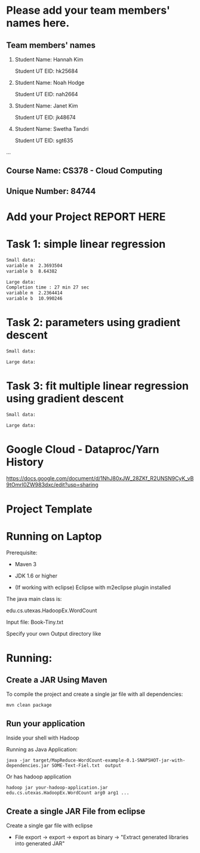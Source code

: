# Please add your team members' names here. 

## Team members' names 

1. Student Name: Hannah Kim

   Student UT EID: hk25684

2. Student Name: Noah Hodge

   Student UT EID: nah2664

3. Student Name: Janet Kim

   Student UT EID: jk48674

4. Student Name: Swetha Tandri

   Student UT EID: sgt635

 ...

##  Course Name: CS378 - Cloud Computing 

##  Unique Number: 84744
    


# Add your Project REPORT HERE

# Task 1: simple linear regression
```bash
Small data:
variable m	2.3693504
variable b	8.64382

Large data:
Completion time : 27 min 27 sec
variable m	2.2364414
variable b	10.990246

```

# Task 2: parameters using gradient descent
```bash
Small data:

Large data:

```

# Task 3: fit multiple linear regression using gradient descent
```bash
Small data:

Large data:

```
# Google Cloud - Dataproc/Yarn History
https://docs.google.com/document/d/1NhJ80xJW_28ZKf_R2UNSN9CyK_vB9tOmrI0ZW983dxc/edit?usp=sharing

# Project Template

# Running on Laptop     ####

Prerequisite:

- Maven 3

- JDK 1.6 or higher

- (If working with eclipse) Eclipse with m2eclipse plugin installed


The java main class is:

edu.cs.utexas.HadoopEx.WordCount 

Input file:  Book-Tiny.txt  

Specify your own Output directory like 

# Running:




## Create a JAR Using Maven 

To compile the project and create a single jar file with all dependencies: 
	
```	mvn clean package ```



## Run your application
Inside your shell with Hadoop

Running as Java Application:

```java -jar target/MapReduce-WordCount-example-0.1-SNAPSHOT-jar-with-dependencies.jar SOME-Text-Fiel.txt  output``` 

Or has hadoop application

```hadoop jar your-hadoop-application.jar edu.cs.utexas.HadoopEx.WordCount arg0 arg1 ... ```



## Create a single JAR File from eclipse



Create a single gar file with eclipse 

*  File export -> export  -> export as binary ->  "Extract generated libraries into generated JAR"
